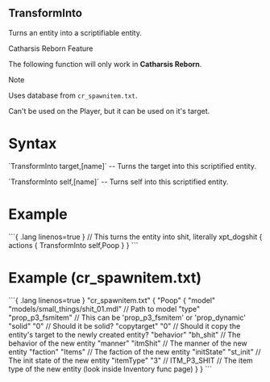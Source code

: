## TransformInto

<p>Turns an entity into a scriptifiable entity.</p>

<div class="admonition warning">
<p class="admonition-title">Catharsis Reborn Feature</p>
<p>The following function will only work in <b>Catharsis Reborn</b>.</p>
</div>

<div class="admonition note">
<p class="admonition-title">Note</p>
<p>Uses database from <code>cr_spawnitem.txt</code>.</p>
<p>Can't be used on the Player, but it can be used on it's target.</p>
</div>

<h1>Syntax</h1>
`TransformInto target,[name]` -- Turns the target into this scriptified entity.</p>
`TransformInto self,[name]` -- Turns self into this scriptified entity.</p>

<h1>Example</h1>
```{ .lang linenos=true }
// This turns the entity into shit, literally
xpt_dogshit
{
	actions
	{
		TransformInto self,Poop
	}
}
```

<h1>Example (cr_spawnitem.txt)</h1>
```{ .lang linenos=true }
"cr_spawnitem.txt"
{
	"Poop"
	{
		"model"			"models/small_things/shit_01.mdl"	// Path to model
		"type"			"prop_p3_fsmitem"					// This can be 'prop_p3_fsmitem' or 'prop_dynamic'
		"solid"			"0"									// Should it be solid?
		"copytarget"	"0"									// Should it copy the entity's target to the newly created entity?
		"behavior"		"bh_shit"							// The behavior of the new entity
		"manner"		"itmShit"							// The manner of the new entity
		"faction"		"Items"								// The faction of the new entity
		"initState"		"st_init"							// The init state of the new entity
		"itemType"		"3"	// ITM_P3_SHIT					// The item type of the new entity (look inside Inventory func page)
	}
}
```

